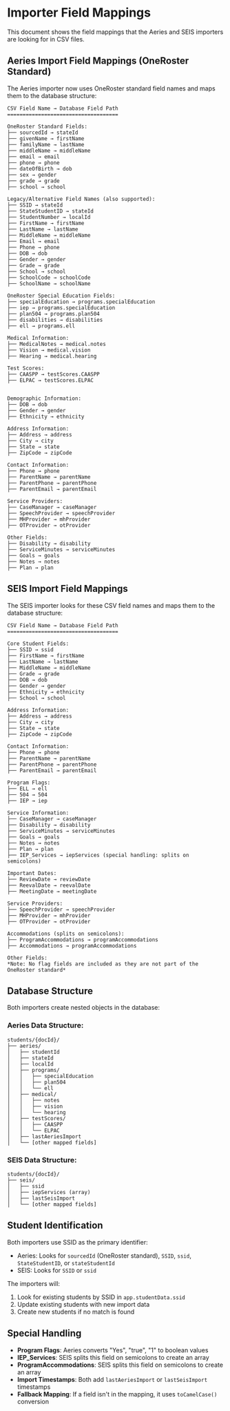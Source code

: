 # Importer Field Mappings

This document shows the field mappings that the Aeries and SEIS importers are looking for in CSV files.

## Aeries Import Field Mappings (OneRoster Standard)

The Aeries importer now uses OneRoster standard field names and maps them to the database structure:

```
CSV Field Name → Database Field Path
====================================

OneRoster Standard Fields:
├── sourcedId → stateId
├── givenName → firstName
├── familyName → lastName
├── middleName → middleName
├── email → email
├── phone → phone
├── dateOfBirth → dob
├── sex → gender
├── grade → grade
├── school → school

Legacy/Alternative Field Names (also supported):
├── SSID → stateId
├── StateStudentID → stateId
├── StudentNumber → localId
├── FirstName → firstName
├── LastName → lastName
├── MiddleName → middleName
├── Email → email
├── Phone → phone
├── DOB → dob
├── Gender → gender
├── Grade → grade
├── School → school
├── SchoolCode → schoolCode
├── SchoolName → schoolName

OneRoster Special Education Fields:
├── specialEducation → programs.specialEducation
├── iep → programs.specialEducation
├── plan504 → programs.plan504
├── disabilities → disabilities
├── ell → programs.ell

Medical Information:
├── MedicalNotes → medical.notes
├── Vision → medical.vision
├── Hearing → medical.hearing

Test Scores:
├── CAASPP → testScores.CAASPP
├── ELPAC → testScores.ELPAC


Demographic Information:
├── DOB → dob
├── Gender → gender
├── Ethnicity → ethnicity

Address Information:
├── Address → address
├── City → city
├── State → state
├── ZipCode → zipCode

Contact Information:
├── Phone → phone
├── ParentName → parentName
├── ParentPhone → parentPhone
├── ParentEmail → parentEmail

Service Providers:
├── CaseManager → caseManager
├── SpeechProvider → speechProvider
├── MHProvider → mhProvider
├── OTProvider → otProvider

Other Fields:
├── Disability → disability
├── ServiceMinutes → serviceMinutes
├── Goals → goals
├── Notes → notes
├── Plan → plan
```

## SEIS Import Field Mappings

The SEIS importer looks for these CSV field names and maps them to the database structure:

```
CSV Field Name → Database Field Path
====================================

Core Student Fields:
├── SSID → ssid
├── FirstName → firstName
├── LastName → lastName
├── MiddleName → middleName
├── Grade → grade
├── DOB → dob
├── Gender → gender
├── Ethnicity → ethnicity
├── School → school

Address Information:
├── Address → address
├── City → city
├── State → state
├── ZipCode → zipCode

Contact Information:
├── Phone → phone
├── ParentName → parentName
├── ParentPhone → parentPhone
├── ParentEmail → parentEmail

Program Flags:
├── ELL → ell
├── 504 → 504
├── IEP → iep

Service Information:
├── CaseManager → caseManager
├── Disability → disability
├── ServiceMinutes → serviceMinutes
├── Goals → goals
├── Notes → notes
├── Plan → plan
├── IEP_Services → iepServices (special handling: splits on semicolons)

Important Dates:
├── ReviewDate → reviewDate
├── ReevalDate → reevalDate
├── MeetingDate → meetingDate

Service Providers:
├── SpeechProvider → speechProvider
├── MHProvider → mhProvider
├── OTProvider → otProvider

Accommodations (splits on semicolons):
├── ProgramAccommodations → programAccommodations
├── Accommodations → programAccommodations

Other Fields:
*Note: No flag fields are included as they are not part of the OneRoster standard*
```

## Database Structure

Both importers create nested objects in the database:

### Aeries Data Structure:
```
students/{docId}/
├── aeries/
│   ├── studentId
│   ├── stateId
│   ├── localId
│   ├── programs/
│   │   ├── specialEducation
│   │   ├── plan504
│   │   └── ell
│   ├── medical/
│   │   ├── notes
│   │   ├── vision
│   │   └── hearing
│   ├── testScores/
│   │   ├── CAASPP
│   │   └── ELPAC
│   ├── lastAeriesImport
│   └── [other mapped fields]
```

### SEIS Data Structure:
```
students/{docId}/
├── seis/
│   ├── ssid
│   ├── iepServices (array)
│   ├── lastSeisImport
│   └── [other mapped fields]
```

## Student Identification

Both importers use SSID as the primary identifier:
- Aeries: Looks for `sourcedId` (OneRoster standard), `SSID`, `ssid`, `StateStudentID`, or `stateStudentId`
- SEIS: Looks for `SSID` or `ssid`

The importers will:
1. Look for existing students by SSID in `app.studentData.ssid`
2. Update existing students with new import data
3. Create new students if no match is found

## Special Handling

- **Program Flags**: Aeries converts "Yes", "true", "1" to boolean values
- **IEP_Services**: SEIS splits this field on semicolons to create an array
- **ProgramAccommodations**: SEIS splits this field on semicolons to create an array
- **Import Timestamps**: Both add `lastAeriesImport` or `lastSeisImport` timestamps
- **Fallback Mapping**: If a field isn't in the mapping, it uses `toCamelCase()` conversion 